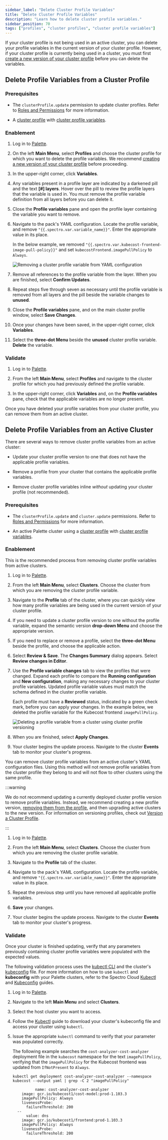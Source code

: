 ```yaml
---
sidebar_label: "Delete Cluster Profile Variables"
title: "Delete Cluster Profile Variables"
description: "Learn how to delete cluster profile variables."
sidebar_position: 70
tags: ["profiles", "cluster profiles", "cluster profile variables"]
---
```


If your cluster profile is not being used in an active cluster, you can delete your profile variables in the current
version of your cluster profile. However, if your cluster profile is currently being used in a cluster, you must first
[create a new version of your cluster profile](../../../cluster-profiles/modify-cluster-profiles/version-cluster-profile.md)
before you can delete the variables.

## Delete Profile Variables from a Cluster Profile

### Prerequisites

- The `clusterProfile.update` permission to update cluster profiles. Refer to
  [Roles and Permissions](../../../../user-management/palette-rbac/project-scope-roles-permissions.md#cluster-profile)
  for more information.

- A [cluster profile](../../../cluster-profiles/cluster-profiles.md) with
  [cluster profile variables](./create-cluster-profile-variables.md).

### Enablement

1. Log in to [Palette](https://console.spectrocloud.com).

2. On the left **Main Menu**, select **Profiles** and choose the cluster profile for which you want to delete the
   profile variables. We recommend
   [creating a new version of your cluster profile](../../../cluster-profiles/modify-cluster-profiles/version-cluster-profile.md)
   before proceeding.
3. In the upper-right corner, click **Variables**.
4. Any variables present in a profile layer are indicated by a darkened pill and the text **[#] layers**. Hover over
   the pill to review the profile layers that the variable is used in. You must remove the profile variable definition
   from all layers before you can delete it.

5. Close the **Profile variables** pane and open the profile layer containing the variable you want to remove.

6. Navigate to the pack's YAML configuration. Locate the profile variable, and remove
   `"{{.spectro.var.variable_name}}"`. Enter the appropriate value in its place.

   In the below example, we removed `"{{.spectro.var.kubecost-frontend-image-pull-policy}}"` and set
   `kubecostFrontend.imagePullPolicy` to `Always`.

   ![Removing a cluster profile variable from YAML configuration](/profiles_cluster-profiles_create-cluster-profiles_define-profile-variables_delete-cluster-profile-variables_remove-from-YAML.webp)

7. Remove all references to the profile variable from the layer. When you are finished, select **Confirm
   Updates**.

8. Repeat steps five through seven as necessary until the profile variable is removed from all layers and the pill
   beside the variable changes to **unused**.

9. Close the **Profile variables** pane, and on the main cluster profile window, select **Save Changes**.

10. Once your changes have been saved, in the upper-right corner, click **Variables**.
11. Select the **three-dot Menu** beside the **unused** cluster profile variable. **Delete** the variable.

### Validate

1. Log in to [Palette](https://console.spectrocloud.com).

2. From the left **Main Menu**, select **Profiles** and navigate to the cluster profile for which you had previously
   defined the profile variable.

3. In the upper-right corner, click **Variables** and, on the **Profile variables** pane, check that the applicable
   variables are no longer present.

Once you have deleted your profile variables from your cluster profile, you can remove them from an active cluster.

## Delete Profile Variables from an Active Cluster

There are several ways to remove cluster profile variables from an active cluster:

- Update your cluster profile version to one that does not have the applicable profile variables.

- Remove a profile from your cluster that contains the applicable profile variables.

- Remove cluster profile variables inline _without_ updating your cluster profile (not recommended).

### Prerequisites

- The `clusterProfile.update` and `cluster.update` permissions. Refer to
  [Roles and Permissions](../../../../user-management/palette-rbac/project-scope-roles-permissions.md#cluster-profile)
  for more information.

- An active Palette cluster using a [cluster profile](../../../cluster-profiles/cluster-profiles.md) with
  [cluster profile variables](./create-cluster-profile-variables.md).

### Enablement

<Tabs>
   
<TabItem value="cluster-profile" label="Remove Variables Using Cluster Profiles">

This is the recommended process from removing cluster profile variables from active clusters.

1.  Log in to [Palette](https://console.spectrocloud.com).
2.  From the left **Main Menu**, select **Clusters**. Choose the cluster from which you are removing the cluster profile
    variable.

3.  Navigate to the **Profile** tab of the cluster, where you can quickly view how many profile variables are being used
    in the current version of your cluster profile.

4.  If you need to update a cluster profile version to one without the profile variable, expand the semantic version
    **drop-down Menu** and choose the appropriate version.

5.  If you need to replace or remove a profile, select the **three-dot Menu** beside the profile, and choose the
    applicable action.

6.  Select **Review & Save**. The **Changes Summary** dialog appears. Select **Review changes in Editor**.

7.  Use the **Profile variable changes** tab to view the profiles that were changed. Expand each profile to compare the
    **Running configuration** and **New configuration**, making any necessary changes to your cluster profile variables.
    Updated profile variable values must match the schema defined in the cluster profile variable.

    Each profile must have a **Reviewed** status, indicated by a green check mark, before you can apply your changes. In the
    example below, we deleted the profile variable for the Kubecost frontend `imagePullPolicy`.

    ![Deleting a profile variable from a cluster using cluster profile versioning](/profiles_cluster-profiles_create-cluster-profiles_define-profile-variables_delete-cluster-profile-variables.webp)

8.  When you are finished, select **Apply Changes**.

9.  Your cluster begins the update process. Navigate to the cluster **Events** tab to monitor your cluster's progress.

</TabItem>
   
<TabItem value="overrides" label="Remove Variables Using Overrides">

You can remove cluster profile variables from an active cluster's YAML configuration files. Using this method will not
remove profile variables from the cluster profile they belong to and will not flow to other clusters using the same
profile.

:::warning

We do not recommend updating a currently deployed cluster profile version to remove profile variables. Instead, we
recommend creating a new profile version,
[removing them from the profile](#delete-profile-variables-from-a-cluster-profile), and then upgrading active clusters
to the new version. For information on versioning profiles, check out
[Version a Cluster Profile](../../../cluster-profiles/modify-cluster-profiles/version-cluster-profile.md).

:::

1. Log in to [Palette](https://console.spectrocloud.com).
2. From the left **Main Menu**, select **Clusters**. Choose the cluster from which you are removing the cluster profile
   variable.

3. Navigate to the **Profile** tab of the cluster.

4. Navigate to the pack's YAML configuration. Locate the profile variable, and remove
   `"{{.spectro.var.variable_name}}"`. Enter the appropriate value in its place.

5. Repeat the previous step until you have removed all applicable profile variables.

6. **Save** your changes.

7. Your cluster begins the update process. Navigate to the cluster **Events** tab to monitor your cluster's progress.

</TabItem>

</Tabs>

### Validate

Once your cluster is finished updating, verify that any parameters previously containing cluster profile variables were
populated with the expected values.

The following validation process uses the [kubectl CLI](https://kubernetes.io/docs/reference/kubectl/) and the cluster's
[kubeconfig](https://kubernetes.io/docs/concepts/configuration/organize-cluster-access-kubeconfig/) file. For more
information on how to use `kubectl` and **kubeconfig** with your Palette clusters, refer to the Spectro Cloud
[Kubectl](../../../../clusters/cluster-management/palette-webctl.md) and
[Kubeconfig](../../../../clusters/cluster-management/kubeconfig.md) guides.

1. Log in to [Palette](https://spectrocloud.com).

2. Navigate to the left **Main Menu** and select **Clusters**.

3. Select the host cluster you want to access.

4. Follow the [Kubectl](../../../../clusters/cluster-management/palette-webctl.md) guide to download your cluster's kubeconfig file and access your cluster using `kubectl`.

5. Issue the appropriate `kubectl` command to verify that your parameter was populated correctly.

   The following example searches the `cost-analyzer-cost-analyzer` deployment file in the `kubecost` namespace for the
   text `imagePullPolicy`, verifying that the `imagePullPolicy` for the Kubecost frontend was updated from
   `IfNotPresent` to `Always`.

   ```shell
   kubectl get deployment cost-analyzer-cost-analyzer --namespace kubecost --output yaml | grep -C 2 "imagePullPolicy"
   ```

   ```shell hideClipboard {9}
             name: cost-analyzer-cost-analyzer
       image: gcr.io/kubecost1/cost-model:prod-1.103.3
       imagePullPolicy: Always
       livenessProbe:
         failureThreshold: 200
     --
         value: dns
       image: gcr.io/kubecost1/frontend:prod-1.103.3
       imagePullPolicy: Always
       livenessProbe:
         failureThreshold: 200
   ```
